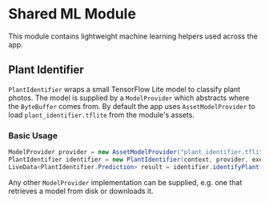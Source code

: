 # Shared ML Module

This module contains lightweight machine learning helpers used across the app.

## Plant Identifier

`PlantIdentifier` wraps a small TensorFlow Lite model to classify plant photos.
The model is supplied by a `ModelProvider` which abstracts where the
`ByteBuffer` comes from. By default the app uses `AssetModelProvider` to load
`plant_identifier.tflite` from the module's assets.

### Basic Usage

```java
ModelProvider provider = new AssetModelProvider("plant_identifier.tflite");
PlantIdentifier identifier = new PlantIdentifier(context, provider, executors);
LiveData<PlantIdentifier.Prediction> result = identifier.identifyPlant(bitmap);
```

Any other `ModelProvider` implementation can be supplied, e.g. one that
retrieves a model from disk or downloads it.
